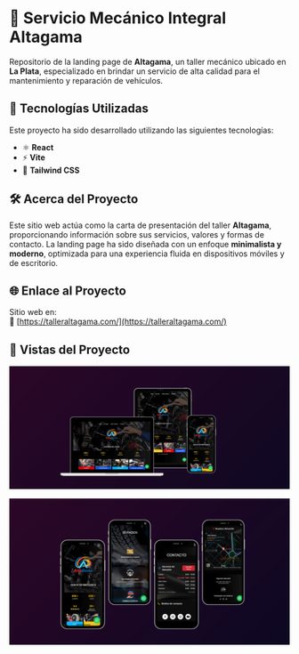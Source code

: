 # 🚗 Servicio Mecánico Integral Altagama  

Repositorio de la landing page de **Altagama**, un taller mecánico ubicado en **La Plata**, especializado en brindar un servicio de alta calidad para el mantenimiento y reparación de vehículos.  

## 🚀 Tecnologías Utilizadas  

Este proyecto ha sido desarrollado utilizando las siguientes tecnologías:  

- ⚛️ **React** 
- ⚡ **Vite**  
- 🎨 **Tailwind CSS** 

## 🛠️ Acerca del Proyecto  

Este sitio web actúa como la carta de presentación del taller **Altagama**, proporcionando información sobre sus servicios, valores y formas de contacto. La landing page ha sido diseñada con un enfoque **minimalista y moderno**, optimizada para una experiencia fluida en dispositivos móviles y de escritorio.  

## 🌐 Enlace al Proyecto  

Sitio web en:  
🔗 [https://talleraltagama.com/](https://talleraltagama.com/)  

## 🌆 Vistas del Proyecto

![Desktop](public/img/desktop.png)

![Mobile](public/img/mobile.png)
